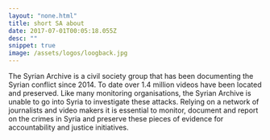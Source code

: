 ```yaml
---
layout: "none.html"
title: short SA about
date: 2017-07-01T00:05:18.055Z
desc: ""
snippet: true
image: /assets/logos/loogback.jpg
---
```


The Syrian Archive is a civil society group that has been documenting the Syrian conflict since 2014. To date over 1.4 million videos have been located and preserved. Like many monitoring organisations, the Syrian Archive is unable to go into Syria to investigate these attacks. Relying on a network of journalists and video makers it is essential to monitor, document and report on the crimes in Syria and preserve these pieces of evidence for accountability and justice initiatives.
